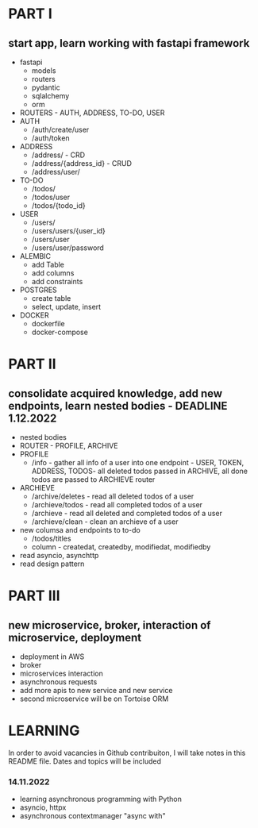 # PART I 
## start app, learn working with fastapi framework
- fastapi 
  - models
  - routers
  - pydantic
  - sqlalchemy
  - orm 
- ROUTERS - AUTH, ADDRESS, TO-DO, USER
- AUTH
  - /auth/create/user
  - /auth/token
- ADDRESS
  - /address/ - CRD
  - /address/{address_id} - CRUD
  - /address/user/ 
- TO-DO
  - /todos/
  - /todos/user
  - /todos/{todo_id}
- USER
  - /users/
  - /users/users/{user_id}
  - /users/user
  - /users/user/password
- ALEMBIC
  - add Table 
  - add columns
  - add constraints
- POSTGRES
  - create table
  - select, update, insert
- DOCKER
  - dockerfile
  - docker-compose

# PART II
## consolidate acquired knowledge, add new endpoints, learn nested bodies - DEADLINE 1.12.2022
- nested bodies
- ROUTER - PROFILE, ARCHIVE
- PROFILE
  - /info - gather all info of a user into one endpoint - USER, TOKEN, ADDRESS, TODOS- all deleted todos passed in ARCHIVE, 
  all done todos are passed to ARCHIEVE router
- ARCHIEVE
  - /archive/deletes - read all deleted todos of a user
  - /archieve/todos - read all completed todos of a user
  - /archieve - read all deleted and completed todos of a user
  - /archieve/clean - clean an archieve of a user
- new columsa and endpoints to to-do
  - /todos/titles
  - column - createdat, createdby, modifiedat, modifiedby
- read asyncio, asynchttp
- read design pattern

# PART III 
## new microservice, broker, interaction of microservice, deployment
- deployment in AWS
- broker
- microservices interaction
- asynchronous requests
- add more apis to new service and new service
- second microservice will be on Tortoise ORM


# LEARNING

In order to avoid vacancies in Github contribuiton, I will take notes in 
this README file. Dates and topics will be included

### 14.11.2022

- learning asynchronous programming with Python
- asyncio, httpx
- asynchronous contextmanager "async with"